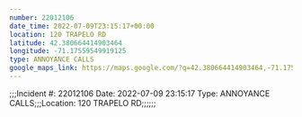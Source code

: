 ```yaml
---
number: 22012106
date_time: 2022-07-09T23:15:17+00:00
location: 120 TRAPELO RD
latitude: 42.380664414903464
longitude: -71.17559549919125
type: ANNOYANCE CALLS
google_maps_link: https://maps.google.com/?q=42.380664414903464,-71.17559549919125
---
```


;;;Incident #: 22012106   Date: 2022-07-09 23:15:17   Type: ANNOYANCE CALLS;;;Location: 120 TRAPELO RD;;;;;;
